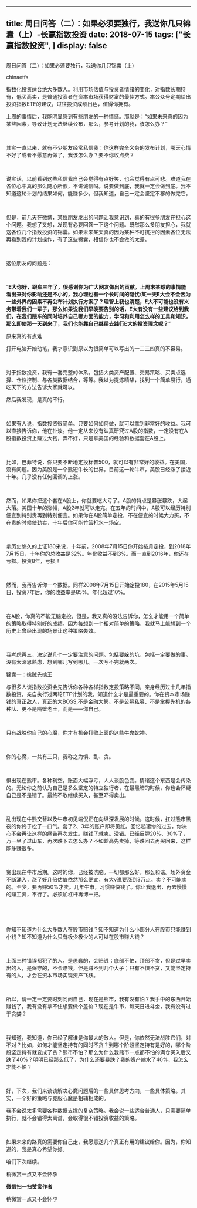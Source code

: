 
---
title:  周日问答（二）：如果必须要独行，我送你几只锦囊（上）-长赢指数投资
date: 2018-07-15
tags: ["长赢指数投资", ]
display: false
---


## 



周日问答（二）：如果必须要独行，我送你几只锦囊（上）




chinaetfs




指数化投资适合绝大多数人。利用市场估值与投资者情绪的变化，对指数长期持有，低买高卖，是普通投资者在资本市场获得财富的最佳方式。本公众号定期给出投资指数ETF的建议，过往投资成绩出色，值得你拥有。






上周的事情后，我能明显感到有些朋友的一种情绪。那就是：“如果未来真的因为某些因素，导致计划无法继续公布，那么，参考计划的我，该怎么办？”

&nbsp;

其实一直以来，就有不少朋友经常私信我：你这样完全义务的发布计划，哪天心情不好了或者不愿意再做了，我该怎么办？要不你收点费？

&nbsp;

说实话，以前看到这些私信我自己会觉得有点好笑，也会觉得有点可悲。难道我在各位心中真的那么随心所欲，不讲诚信吗。说要做到底，我就一定会做到底。我不知道这轮计划的结果如何，能赚多少。但我知道，自己一定会坚定不移的做完它。

&nbsp;

但是，前几天在微博，某位朋友发出的问题让我意识到，真的有很多朋友在担心这个问题。我想了又想，发现有必要回答一下这个问题。既然那么多朋友担心，我就送各位几个指数投资的锦囊。如果未来某天真的因为某种不可抗拒的因素各位无法再看到我的计划操作，有了这些锦囊，相信你也不会做的太差。

&nbsp;

这位朋友的问题是：

&nbsp;

“**E大你好，跟车三年了，很感谢你为广大网友做出的贡献。上周末某球的事情能看出来对你影响还是不小的，我心理也有一个长时间的隐忧:某一天E大会不会因为一些外界的因素不再公布计划执行方案了？理智上我也清楚，E大不可能也没有义务带着我们一辈子，那么如果说我们早晚要告别的话，E大有没有一些建议给到我们，在我们跟车的同时培养自己哪方面的能力，学习和利用怎么样的工具和知识，那么即使那一天到来了，我们也能靠自己继续去践行E大的投资理念呢？**”







原来真的有点难

打开电脑开始动笔，我才意识到原以为很简单可以写出的一二三四真的不容易。

&nbsp;

对于指数投资，我有一套完整的体系。包括大类资产配置、交易策略、买卖点选择、仓位控制、与各类数据结合，等等。我以为提炼精华，找到一个简单易行，通吃天下的方法告诉大家就可以。



然后我发现，是真的不行。

&nbsp;

如果有人说，指数投资很简单。只要如何如何做，就可以拿到非常好的收益。我可以直接告诉你，他在扯淡。他一定从来没有认真研究过A股的指数，一定没有在A股指数投资上赚过大钱，弄不好，只是拿美国的经验和数据套在A股上。

&nbsp;

比如，巴菲特说，你只要不断地定投标普500，就可以有非常好的收益。在美国，没有问题。因为美股是一个熊短牛长的世界。目前这一轮牛市，美股已经涨了接近十年。几乎没有任何回调的上涨。

&nbsp;

然而，如果你把这个套在A股上，你就要吃大亏了。A股的特点是暴涨暴跌，大起大落。美国十年的涨幅，A股2年就可以走完。在五年的时间中，A股可以经历特别便宜到特别贵再到特别便宜。如果你在A股简单定投，不在便宜的时候大力买，不在贵的时候使劲卖，十年后你可能竹篮打水一场空。

&nbsp;

拿历史悠久的上证180来说，十年前，2008年7月15日你开始按月定投，到2018年7月15日，十年你的总收益是32%。年化收益不到3%。而一直到2016年，你还在亏损。投资8年，亏损！

&nbsp;

然而，我再告诉你一个数据。同样2008年7月15日开始定投180，在2015年5月15日，投资7年后，你的收益率是85%。年化超过10%。

&nbsp;

在A股，你真的不能无脑定投。但是，我又真的没法告诉你，怎么才能用一个简单的策略取得特别好的成绩。因为每想到一个相对简单的策略，我就马上能想到一个历史上曾经出现的场景让这种策略失效。

&nbsp;

我考虑再三，决定说几个一定要注意的问题。包括要躲的坑，包括一定要做的事。没有太深思熟虑，想到哪儿写到哪儿。一次写不完就两次。





锦囊一：擒贼先擒王

与很多人谈指数投资会先告诉你各种各样指数定投策略不同，亲身经历过十几年指数投资，亲自执行过两轮ETF计划的我，知道什么才是最重要的。你在资本市场赚钱的真正敌人，真正的大BOSS,不是金融大鳄、不是公募私募、不是掌握先机的各种队、更不是隔壁老王，而是——你自己。

&nbsp;

只有战胜你自己的心魔，你才有机会打败上面的这些牛鬼蛇神。

&nbsp;

你的心魔，一共有三只，我称之为惧、乱、贪。

&nbsp;

惧出现在熊市。各种利空，账面大幅浮亏，人人谈股色变。情绪这个东西是会传染的。无论你之前认为自己是多么坚定的特立独行者，在最黑暗的时候，你也会怀疑自己是不是错了。最终不敢继续买入，甚至吓得卖出。

&nbsp;

乱出现在牛熊交替以及牛市初见端倪正在向纵深发展的时候。这时候，扛过熊市黑夜的你终于松了一口气。套了2、3年的账户即将见红。回忆起凄惨的过去，你决心不会再让这样的痛苦再次发生。赚钱了就卖。没错。已经反弹20%、30%了，万一坐了过山车，再次跌下去怎么办？不如趁高先卖掉，等跌回去再买回来，这样能多赚很多。

&nbsp;

贪出现在牛市后期。这时的你，已经被洗脑。一切都那么好，那么和谐。场外资金不断涌入，涨了好几倍估值依然那么便宜，有大v说要涨到3万点。卖？不可能卖的。至少，要再赚50%才卖。几年牛市，习惯赚快钱了。你让我退出，再去慢慢的赚工资，不行了。必须加杠杆再博一把。

&nbsp;

&nbsp;

你知不知道为什么大多数人在股市赔钱？知不知道为什么小部分人在股市只能赚到小钱？知不知道为什么只有极少极少的人可以在股市赚大钱？

&nbsp;

上面三种错误都犯了的人，是愚蠢的，会赔钱；底部不怕，顶部不贪，但是过早卖出的人，是保守的，不会赔钱，但是赚不到几个大子；只有不惧不贪，又能坚定持有的人，才会在资本市场实现资产飞跃。

&nbsp;

所以，请一定一定要时刻问问自己，现在是熊市，我有没有怕？我手中的东西开始赚钱了，我有没有拿不住想要做个差价？现在是牛市，每天日进斗金，我有没有过于贪婪？

&nbsp;

我知道，我知道，你已经了解谁是你最大的敌人。但是，你依然无法战胜它们，对不对？比如，如何才能坚定持有的同时不贪？到哪个阶段坚定持有是好的，哪个阶段坚定持有就变成了贪？熊市不怕？那么为什么我熊市一点都不怕的满仓买入后又跌了40%？明明已经那么低了，为什么还要暴跌？我的资产缩水了40%，我怎么才能不怕？

&nbsp;

好，下次，我们来谈谈解决心魔问题后的一些具体思考方向，一些具体策略。其实，一个好的策略与克服心魔是相辅相成的。



我不会说太多需要各种数据支撑的复杂策略。我会说一些适合普通人，只需要简单执行，就不会错得太离谱，会取得很不错投资收益的策略。

&nbsp;

如果未来的路真的需要你自己走，我愿意送几个真正有用的建议给你。因为，你知道的，我是真心希望你好。



咱们下次继续。











稍微赏一点又不会怀孕


**微信扫一扫赞赏作者**






稍微赏一点又不会怀孕









